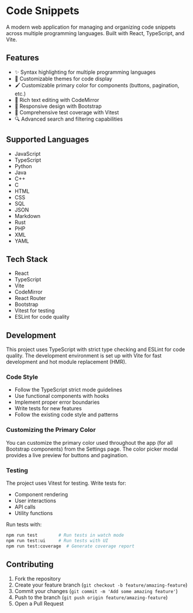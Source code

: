 # Code Snippets

A modern web application for managing and organizing code snippets across multiple programming languages. Built with React, TypeScript, and Vite.

## Features

- ✨ Syntax highlighting for multiple programming languages
- 🎨 Customizable themes for code display
- 🖌️ Customizable primary color for components (buttons, pagination, etc.)
- 📝 Rich text editing with CodeMirror
- 📱 Responsive design with Bootstrap
- 🧪 Comprehensive test coverage with Vitest
- 🔍 Advanced search and filtering capabilities

## Supported Languages

- JavaScript
- TypeScript
- Python
- Java
- C++
- C
- HTML
- CSS
- SQL
- JSON
- Markdown
- Rust
- PHP
- XML
- YAML

## Tech Stack

- React
- TypeScript
- Vite
- CodeMirror
- React Router
- Bootstrap
- Vitest for testing
- ESLint for code quality

## Development

This project uses TypeScript with strict type checking and ESLint for code quality. The development environment is set up with Vite for fast development and hot module replacement (HMR).

### Code Style

- Follow the TypeScript strict mode guidelines
- Use functional components with hooks
- Implement proper error boundaries
- Write tests for new features
- Follow the existing code style and patterns

### Customizing the Primary Color

You can customize the primary color used throughout the app (for all Bootstrap components) from the Settings page. The color picker modal provides a live preview for buttons and pagination.

### Testing

The project uses Vitest for testing. Write tests for:
- Component rendering
- User interactions
- API calls
- Utility functions

Run tests with:
```bash
npm run test        # Run tests in watch mode
npm run test:ui     # Run tests with UI
npm run test:coverage  # Generate coverage report
```

## Contributing

1. Fork the repository
2. Create your feature branch (`git checkout -b feature/amazing-feature`)
3. Commit your changes (`git commit -m 'Add some amazing feature'`)
4. Push to the branch (`git push origin feature/amazing-feature`)
5. Open a Pull Request
